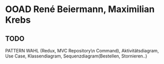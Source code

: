 # OOAD René Beiermann, Maximilian Krebs

## TODO
PATTERN WAHL (Redux, MVC Repository\n Command), Aktivitätsdiagram, Use Case, Klassendiagram, Sequenzdiagram(Bestellen, Stornieren..)



    

